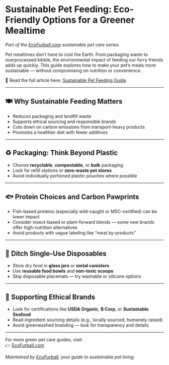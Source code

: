 # Sustainable Pet Feeding: Eco-Friendly Options for a Greener Mealtime

*Part of the [EcoFurball.com](https://ecofurball.com) sustainable pet care series.*

Pet mealtimes don’t have to cost the Earth. From packaging waste to overprocessed kibble, the environmental impact of feeding our furry friends adds up quickly. This guide explores how to make your pet’s meals more sustainable — without compromising on nutrition or convenience.

📖 Read the full article here: [Sustainable Pet Feeding Guide](https://ecofurball.com/sustainable-pet-feeding-eco-friendly-options/)

---

## 🍽️ Why Sustainable Feeding Matters

- Reduces packaging and landfill waste
- Supports ethical sourcing and responsible brands
- Cuts down on carbon emissions from transport-heavy products
- Promotes a healthier diet with fewer additives

---

## ♻️ Packaging: Think Beyond Plastic

- Choose **recyclable**, **compostable**, or **bulk** packaging
- Look for refill stations or **zero-waste pet stores**
- Avoid individually portioned plastic pouches where possible

---

## 🐟 Protein Choices and Carbon Pawprints

- Fish-based proteins (especially wild-caught or MSC-certified) can be lower impact
- Consider insect-based or plant-forward blends — some new brands offer high-nutrition alternatives
- Avoid products with vague labeling like “meat by-products”

---

## 🥫 Ditch Single-Use Disposables

- Store dry food in **glass jars** or **metal canisters**
- Use **reusable food bowls** and **non-toxic scoops**
- Skip disposable placemats — try washable or silicone options

---

## 🛒 Supporting Ethical Brands

- Look for certifications like **USDA Organic**, **B Corp**, or **Sustainable Seafood**
- Read ingredient sourcing details (e.g., locally sourced, humanely raised)
- Avoid greenwashed branding — look for transparency and details

---

For more green pet care guides, visit:  
👉 [EcoFurball.com](https://ecofurball.com)

*Maintained by [EcoFurball](https://ecofurball.com), your guide to sustainable pet living.*
